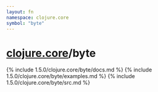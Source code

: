 ```yaml
---
layout: fn
namespace: clojure.core
symbol: "byte"
---
```


# [clojure.core](../)/byte

{% include 1.5.0/clojure.core/byte/docs.md %}
{% include 1.5.0/clojure.core/byte/examples.md %}
{% include 1.5.0/clojure.core/byte/src.md %}

